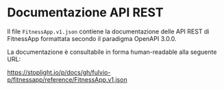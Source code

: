 # Documentazione API REST

Il file ```FitnessApp.v1.json``` contiene la documentazione delle API REST di FitnessApp formattata secondo il paradigma OpenAPI 3.0.0.

La documentazione è consultabile in forma human-readable alla seguente URL:

https://stoplight.io/p/docs/gh/fulvio-p/fitnessapp/reference/FitnessApp.v1.json
